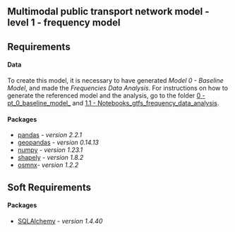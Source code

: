 ## Multimodal public transport network model - level 1 - frequency model
## Requirements

#### Data

To create this model, it is necessary to have generated _Model 0 - Baseline Model_, and made the _Frequencies Data Analysis_. For instructions on how to generate the referenced model and the analysis, go to the folder [0 - pt_0_baseline_model_](https://github.com/FlaviaMLopes/TUPTP/tree/main/1%20-%20Notebooks_multimodal_models/0%20-%20pt_0_baseline_model) and [1.1 - Notebooks_gtfs_frequency_data_analysis](https://github.com/FlaviaMLopes/TUPTP/tree/main/1.1%20-%20Notebooks_gtfs_frequency_data_analysis).

#### Packages

- [pandas](https://pandas.pydata.org/) - _version 2.2.1_
- [geopandas](https://geopandas.org/en/stable/) - _version 0.14.13_
- [numpy](https://numpy.org/) - _version 1.23.1_
- [shapely](https://pypi.org/project/Shapely/) - _version 1.8.2_
- [osmnx](https://osmnx.readthedocs.io/en/stable/)- _version 1.2.2_


## Soft Requirements

#### Packages

- [SQLAlchemy](https://www.sqlalchemy.org/) - _version 1.4.40_
